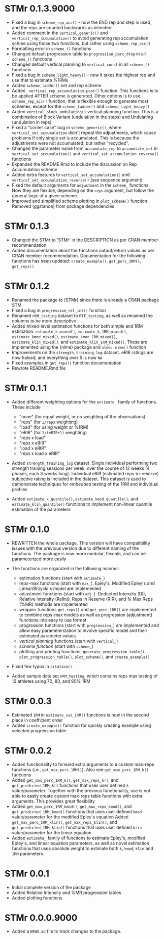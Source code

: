 # STMr 0.1.3.9000

* Fixed a bug in `scheme_rep_acc()` - now the END rep and step is used, and the reps are counted backwards as intended
* Added comment in the `vertical_generic()` and `vertical_rep_accumulation()` to avoid generating rep accumulation schme using those two functions, but rather using `scheme_rep_acc()`
* Formatting error in `scheme_()` functions
* Changed default progression table to `progression_perc_drop` in all `scheme_()` functions
* Changed default vertical planning to `vertical_const` in all `scheme_()` functions
* Fixed a bug in `scheme_light_heavy()` - now it takes the highest rep and use that to estimate %1RMs
* Added `scheme_ladder()` set and rep scheme
* Added `.vertical_rep_accumulation.post()` function. This functions is to be applied AFTER scheme is generated. Other options is to use `scheme_rep_acc()` function, that is flexible enough to generate most schemes, except for the `scheme_ladder()` and `scheme_light_heavy()`
* Added `vertical_block_undulating()` vertical planning function. This is a combination of Block Variant (undulation in the steps) and Undulating (undulation in reps)
* Fixed a "corner case" bug in `scheme_generic()`, where `vertical_set_accumulation` didn't repeat the adjustments, which cause problems if only single set is accumulated. This is because the adjustments were not accumulated, but rather "recycled". 
* Changed the parameter name from `accumulate_rep` to `accumulate_set` in `vertical_set_accumulation()` and `vertical_set_accumulation_reverse()` functions
* Expanded the README.Rmd to include the discussion on Rep Accumulation scheme
* Added extra features to `vertical_set_accumulation()` and `vertical_set_accumulation_reverse()` (see sequence argument)
* Fixed the default arguments for `adjustment` in the `scheme_` functions. Now they are flexible, depending on the `reps` argument, but follow the general logic of a given scheme.  
* Improved and simplified scheme plotting in `plot_scheme()` function. Removed {ggstance} from package dependencies

# STMr 0.1.3

* Changed the STMr to 'STMr' in the DESCRIPTION as per CRAN member recommendation
* Added documentation about the functions output/return values as per CRAN member recommendation. Documentation for the following functions has been updated: `create_example()`, `get_perc_1RM()`, `get_reps()`

# STMr 0.1.2

* Renamed the package to {STMr} since there is already a CRAN package STM
* Fixed a bug in `progression_rel_int()` function
* Renamed `nRM_testing` dataset to `RTF_testing`, as well as renamed the columns to be more descriptive
* Added mixed-level estimation functions for both simple and 1RM estimation: `estimate_k_mixed()`, `estimate_k_1RM_mixed()`, `estimate_kmod_mixed()`, `estimate_kmod_1RM_mixed()`, `estimate_klin_mixed()`, and `estimate_klin_1RM_mixed()`. These are implemented using the {nlme} package and `nlme::nlme()` function
* Improvements on the `strength_training_log` dataset. eRIR ratings are now halved, and everything over 5 is now `NA`
* Fixed examples in `get_reps()` function documentation
* Rewrote README.Rmd file

# STMr 0.1.1

* Added different weighting options for the `estimate_` family of functions. These include
  - "none" (for equal weight, or no weighting of the observations)
  - "reps" (for `1/reps` weighting)
  - "load" (for using weight or %1RM)
  - "eRIR" (for `1/(eRIR+1)` weighting)
  - "reps x load"
  - "reps x eRIR"
  - "load x eRIR"
  - "reps x load x eRIR"

* Added `strength_training_log` dataset. Single individual performing two strength training sessions per week,
over the course of 12 weeks (4 phases, each 3 weeks long). Individual eRIR (estimated reps-in-reserve) subjective rating is included in the dataset. This dataset is used to demonstrate techniques for *embedded* testing of the 1RM and individual profiles

* Added `estimate_k_quantile()`, `estimate_kmod_quantile()`, and `estimate_klin_quantile()` functions to implement non-linear quantile estimation of the parameters


# STMr 0.1.0

* REWRITTEN the whole package. This version will have compatibility issues with the previous version due to different naming of the functions. The package is now more modular, flexible, and can be parameterized more easily

* The functions are organized in the following manner:

  - estimation functions (start with `estimate_`)
  - reps-max functions (start with `max_`). Epley's, Modified Epley's and Linear/Brzycki's model are implemented
  - adjustment functions (start with `adj_`). Deducted Intensity (DI), Relative Intensity (RelInt), Reps In Reserve (RIR), and % Max Reps (%MR) methods are implemented
  - wrapper functions `get_reps()` and `get_perc_1RM()` are implemented to combine reps-max models as well as progression (adjustment) functions into easy to use format
  - progression functions (start with `progression_`) are implemented and allow easy parameterization to involve specific model and their estimated parameter values
  - *vertical planning* functions (start with `vertical_`)
  - *scheme function* (start with `scheme_`)
  - plotting and printing functions: `generate_progression_table()`, `plot_progression_table()`, `plot_scheme()`, and `create_example()`

* Fixed few typos in `citation()`
* Added sample data set `nRM_testing`, which contains reps max testing of 12 athletes using 70, 80, and 90% 1RM

# STMr 0.0.3

* Estimated `1RM` in `estimate_xxx_1RM()` functions is now in the second place in coefficient order
* Added `create_example()` function for quickly creating example using selected progression table

# STMr 0.0.2

* Added functionality to forward extra arguments to a custom max-reps functions (i.e., `get_max_perc_1RM()`). Also see `get_max_perc_1RM_k()` functions
* Added `get_max_perc_1RM_k()`, `get_max_reps_k()`, and `get_predicted_1RM_k()` functions that uses user defined `k` value/parameter. Together with the previous functionality, use is not able to easily create custom max-reps table functions with extra arguments. This provides great flexibility
* Added `get_max_perc_1RM_kmod()`, `get_max_reps_kmod()`, and `get_predicted_1RM_kmod()` functions that uses user defined `kmod` value/parameter for the modified Epley's equation
Added `get_max_perc_1RM_klin()`, `get_max_reps_klin()`, and `get_predicted_1RM_klin()` functions that uses user defined `klin` value/parameter for the linear equation
* Added `estimate_` family of functions to estimate Epley's, modified Epley's, and linear equation parameters, as well as novel estimation functions that uses absolute weight to estimate both `k`, `kmod`, `klin` and `1RM` parameters

# STMr 0.0.1

* Initial complete version of the package
* Added Relative Intensity and %MR progression tables
* Added plotting functions

# STMr 0.0.0.9000

* Added a `NEWS.md` file to track changes to the package.
